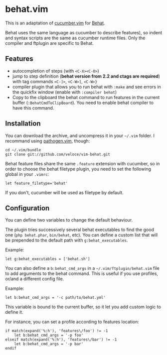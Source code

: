 # behat.vim

This is an adaptation of [cucumber.vim](https://github.com/tpope/vim-cucumber)
for [Behat](http://behat.org).

Behat uses the same language as cucumber to describe features), so indent and syntax scripts
are the same as cucumber runtime files. Only the compiler and ftplugin are specific to Behat.

## Features

* autocompletion of steps (with `<C-X><C-O>`)
* jump to step definition (**behat version from 2.2 and ctags are required**) with
tag commands `<C-]>`, `<C-W>]`, `<C-W>}`
* compiler plugin that allows you to run behat with `:make` and see errors in 
the quickfix window (enable with `:compiler behat`)
* Copy to the clipboard the behat command to run features in the current buffer
(`:BehatCmdToClipBoard`). You need to enable behat compiler to have this command.

## Installation

You can download the archive, and uncompress it in your `~/.vim` folder. 
I recommand using [pathogen.vim](https://github.com/tpope/vim-pathogen), though:

    cd ~/.vim/bundle
    git clone git://github.com/veloce/vim-behat.git

Behat feature files share the same `.feature` extension with cucumber, so in
order to choose the behat filetype plugin, you need to set the following global 
in your `.vimrc`:

    let feature_filetype='behat'

If you don't, cucumber will be used as filetype by default.

## Configuration

You can define two variables to change the default behaviour.

The plugin tries successively several behat executables to find the good one
(`php behat.phar`, `bin/behat`, etc). You can define a custom list that will
be prepended to the default path with `g:behat_executables`.

Example:

    let g:behat_executables = ['behat.sh']

You can also define a `b:behat_cmd_args` in a `~/.vim/ftplugin/behat.vim` file
to add arguments to the behat command. This is useful if you use profiles,
or/and a different config file.

Example:

    let b:behat_cmd_args = '-c path/to/behat.yml'

This variable is bound to the current buffer, so it let you add custom logic 
to define it.

For instance, you can set a profile according to features location:

    if match(expand('%:h'), 'features\/foo') != -1
        let b:behat_cmd_args = '-p foo'
    elseif match(expand('%:h'), 'features\/bar') != -1
        let b:behat_cmd_args = '-p bar'
    endif

